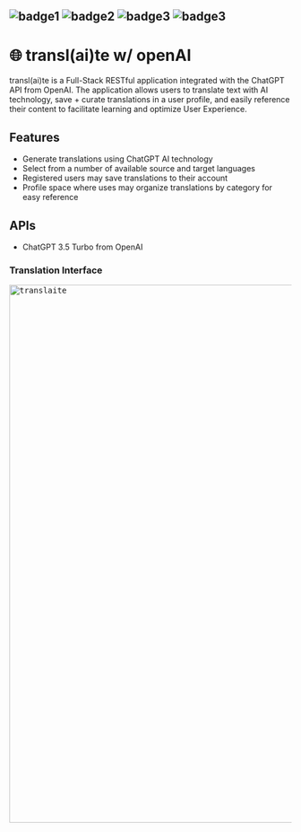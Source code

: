 ## ![badge1](https://img.shields.io/badge/Front--end-React-blue) ![badge2](https://img.shields.io/badge/Back--end-Node.js-green) ![badge3](https://img.shields.io/badge/MongoDB-important) ![badge3](https://img.shields.io/badge/Styled--Components-yellow)

# :globe_with_meridians: transl(ai)te w/ openAI

<p> transl(ai)te is a Full-Stack RESTful application integrated with the ChatGPT API from OpenAI. The application allows users to translate text with AI technology, save + curate translations in a user profile, and easily reference their content to facilitate learning and optimize User Experience. <p>

## Features

- Generate translations using ChatGPT AI technology
- Select from a number of available source and target languages
- Registered users may save translations to their account
- Profile space where uses may organize translations by category for easy reference
  
## APIs
  
- ChatGPT 3.5 Turbo from OpenAI

### Translation Interface

<kbd>
<img width="959" alt="translaite" src="https://github.com/Andrew-Pecyna/AI-Translation-Project/assets/122415068/29363c12-c5c5-4a7e-8aa5-d226f1d70ca8">
</kbd>
